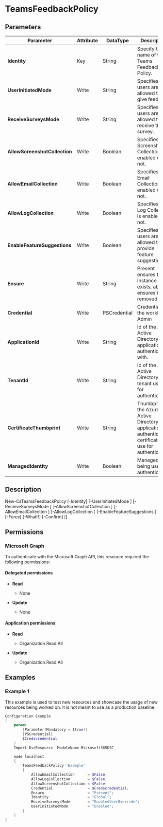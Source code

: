﻿# TeamsFeedbackPolicy

## Parameters

| Parameter | Attribute | DataType | Description | Allowed Values |
| --- | --- | --- | --- | --- |
| **Identity** | Key | String | Specify the name of the Teams Feedback Policy. | |
| **UserInitiatedMode** | Write | String | Specifies if users are allowed to give feedback. | |
| **ReceiveSurveysMode** | Write | String | Specifies if users are allowed to receive the survey. | `Enabled`, `Disabled`, `EnabledUserOverride` |
| **AllowScreenshotCollection** | Write | Boolean | Specifies if Screenshot Collection is enabled or not. | |
| **AllowEmailCollection** | Write | Boolean | Specifies if Email Collection is enabled or not. | |
| **AllowLogCollection** | Write | Boolean | Specifies if Log Collection is enabled or not. | |
| **EnableFeatureSuggestions** | Write | Boolean | Specifies if users are allowed to provide feature suggestions | |
| **Ensure** | Write | String | Present ensures the instance exists, absent ensures it is removed. | `Present`, `Absent` |
| **Credential** | Write | PSCredential | Credentials of the workload's Admin | |
| **ApplicationId** | Write | String | Id of the Azure Active Directory application to authenticate with. | |
| **TenantId** | Write | String | Id of the Azure Active Directory tenant used for authentication. | |
| **CertificateThumbprint** | Write | String | Thumbprint of the Azure Active Directory application's authentication certificate to use for authentication. | |
| **ManagedIdentity** | Write | Boolean | Managed ID being used for authentication. | |


## Description


New-CsTeamsFeedbackPolicy [-Identity] <string> [-UserInitiatedMode <string>] [-ReceiveSurveysMode <string>] [-AllowScreenshotCollection <bool>] [-AllowEmailCollection <bool>] [-AllowLogCollection <bool>] [-EnableFeatureSuggestions <bool>] [-Force] [-WhatIf] [-Confirm] [<CommonParameters>]


## Permissions

### Microsoft Graph

To authenticate with the Microsoft Graph API, this resource required the following permissions:

#### Delegated permissions

- **Read**

    - None

- **Update**

    - None

#### Application permissions

- **Read**

    - Organization.Read.All

- **Update**

    - Organization.Read.All

## Examples

### Example 1

This example is used to test new resources and showcase the usage of new resources being worked on.
It is not meant to use as a production baseline.

```powershell
Configuration Example
{
    param(
        [Parameter(Mandatory = $true)]
        [PSCredential]
        $Credscredential
    )
    Import-DscResource -ModuleName Microsoft365DSC

    node localhost
    {
        TeamsFeedbackPolicy 'Example'
        {
            AllowEmailCollection      = $False;
            AllowLogCollection        = $False;
            AllowScreenshotCollection = $False;
            Credential                = $Credscredential;
            Ensure                    = "Present";
            Identity                  = "Global";
            ReceiveSurveysMode        = "EnabledUserOverride";
            UserInitiatedMode         = "Enabled";
        }
    }
}
```

